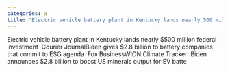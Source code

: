 ```yaml
---
categories: a
title: "Electric vehicle battery plant in Kentucky lands nearly 500 million federal investment  Courier Journal"
---
```

Electric vehicle battery plant in Kentucky lands nearly $500 million federal investment&nbsp;&nbsp;Courier JournalBiden gives $2.8 billion to battery companies that commit to ESG agenda&nbsp;&nbsp;Fox BusinessWION Climate Tracker: Biden announces $2.8 billion to boost US minerals output for EV batte